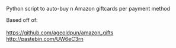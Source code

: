 Python script to auto-buy n Amazon giftcards per payment method

Based off of:
<br>
<br> 
https://github.com/ageoldpun/amazon_gifts <br>
http://pastebin.com/UW6eC3rn

